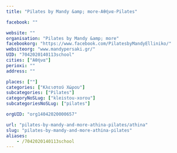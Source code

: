 ```yaml
---
title: "Pilates by Mandy &amp; more-Αθήνα-Pilates"

facebook: ""

website: ""
organisation: "Pilates by Mandy &amp; more"
facebookorg: "https://www.facebook.com/PilatesbyMandyElliniko/"
websiteorg: "www.mandypersaki.gr/"
UID: "7042020140113school"
cities: ["Αθήνα"]
perioxi: ""
address: ""

places: [""]
categories: ["Κλειστού Χώρου"]
subcategories: ["Pilates"]
categoryNoSLug: ["kleistou-xorou"]
subcategoriesNoSLug: ["pilates"]

orgUID: "org14042020000657"

url: "pilates-by-mandy-and-more-athina-pilates/athina"
slug: "pilates-by-mandy-and-more-athina-pilates"
aliases:
    - /7042020140113school
---
```





